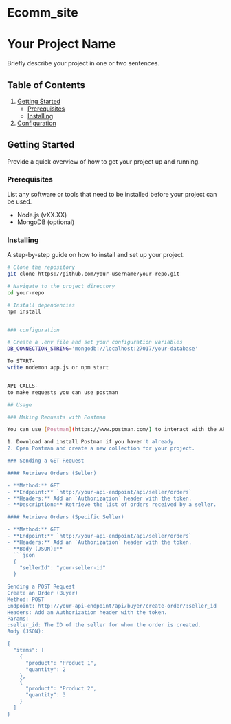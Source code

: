 # Ecomm_site
# Your Project Name

Briefly describe your project in one or two sentences.

## Table of Contents

1. [Getting Started](#getting-started)
   - [Prerequisites](#prerequisites)
   - [Installing](#installing)
2. [Configuration](#configuration)


## Getting Started

Provide a quick overview of how to get your project up and running.

### Prerequisites

List any software or tools that need to be installed before your project can be used.

- Node.js (vXX.XX)
- MongoDB (optional)

### Installing

A step-by-step guide on how to install and set up your project.

```bash
# Clone the repository
git clone https://github.com/your-username/your-repo.git

# Navigate to the project directory
cd your-repo

# Install dependencies
npm install


### configuration

# Create a .env file and set your configuration variables
DB_CONNECTION_STRING='mongodb://localhost:27017/your-database'

To START-
write nodemon app.js or npm start


API CALLS-
to make requests you can use postman

## Usage

### Making Requests with Postman

You can use [Postman](https://www.postman.com/) to interact with the API. Follow the steps below to make requests:

1. Download and install Postman if you haven't already.
2. Open Postman and create a new collection for your project.

### Sending a GET Request

#### Retrieve Orders (Seller)

- **Method:** GET
- **Endpoint:** `http://your-api-endpoint/api/seller/orders`
- **Headers:** Add an `Authorization` header with the token.
- **Description:** Retrieve the list of orders received by a seller.

#### Retrieve Orders (Specific Seller)

- **Method:** GET
- **Endpoint:** `http://your-api-endpoint/api/seller/orders`
- **Headers:** Add an `Authorization` header with the token.
- **Body (JSON):**
  ```json
  {
    "sellerId": "your-seller-id"
  }

Sending a POST Request
Create an Order (Buyer)
Method: POST
Endpoint: http://your-api-endpoint/api/buyer/create-order/:seller_id
Headers: Add an Authorization header with the token.
Params:
:seller_id: The ID of the seller for whom the order is created.
Body (JSON):

{
  "items": [
    {
      "product": "Product 1",
      "quantity": 2
    },
    {
      "product": "Product 2",
      "quantity": 3
    }
  ]
}



